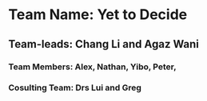 # Team Name: Yet to Decide
## Team-leads: Chang Li and Agaz Wani
### Team Members: Alex, Nathan, Yibo, Peter, 
### Cosulting Team: Drs Lui and Greg


